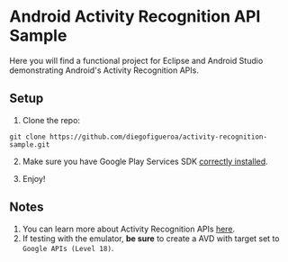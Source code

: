 Android Activity Recognition API Sample
========================================

Here you will find a functional project for Eclipse and Android Studio demonstrating Android's Activity Recognition APIs.

Setup
-----

1. Clone the repo:

```shell
git clone https://github.com/diegofigueroa/activity-recognition-sample.git
```

2. Make sure you have Google Play Services SDK [correctly installed](http://developer.android.com/google/play-services/setup.html).

3. Enjoy!

Notes
-----

1. You can learn more about Activity Recognition APIs [here](http://developer.android.com/training/location/activity-recognition.html).
2. If testing with the emulator, **be sure** to create a AVD with target set to `Google APIs (Level 18)`.
